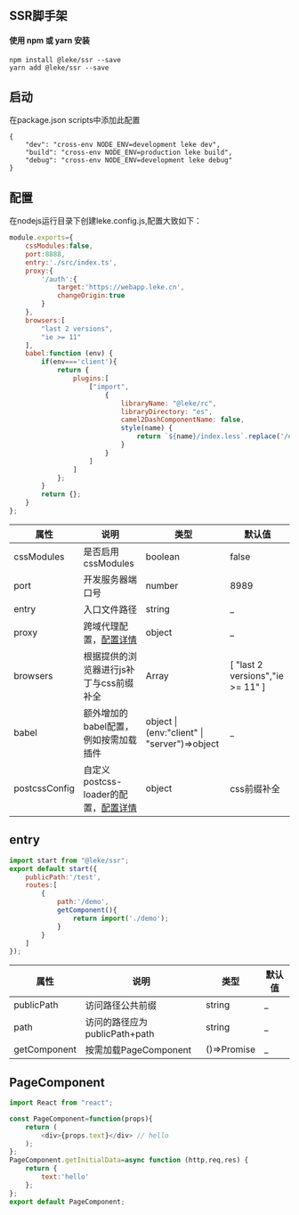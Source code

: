## SSR脚手架
#### 使用 npm 或 yarn 安装
```
npm install @leke/ssr --save
yarn add @leke/ssr --save
```
## 启动
在package.json scripts中添加此配置
```
{
    "dev": "cross-env NODE_ENV=development leke dev",
    "build": "cross-env NODE_ENV=production leke build",
    "debug": "cross-env NODE_ENV=development leke debug"
}
```
## 配置
在nodejs运行目录下创建leke.config.js,配置大致如下：
```js
module.exports={
    cssModules:false,
    port:8888,
    entry:'./src/index.ts',
    proxy:{
        '/auth':{
            target:'https://webapp.leke.cn',
            changeOrigin:true
        }
    },
    browsers:[
        "last 2 versions",
        "ie >= 11"
    ],
    babel:function (env) {
        if(env==='client'){
            return {
                plugins:[
                    ["import",
                        {
                            libraryName: "@leke/rc",
                            libraryDirectory: "es",
                            camel2DashComponentName: false,
                            style(name) {
                                return `${name}/index.less`.replace('/es/','/style/');
                            }
                        }
                    ]
                ]
            };
        }
        return {};
    }
};
```

| 属性 | 说明 | 类型 | 默认值 | 
| --- | --- | --- | --- | 
| cssModules | 是否启用cssModules | boolean | false |
| port | 开发服务器端口号 | number | 8989 |
| entry | 入口文件路径| string | _ |
| proxy | 跨域代理配置，[配置详情](https://www.npmjs.com/package/http-proxy-middleware)| object | _ |
| browsers | 根据提供的浏览器进行js补丁与css前缀补全| Array | \[ "last 2 versions","ie >= 11" \] |
| babel | 额外增加的babel配置，例如按需加载插件| object \| (env:"client" \| "server")=>object | _ |
|postcssConfig| 自定义postcss-loader的配置，[配置详情](https://www.npmjs.com/package/postcss-loader)|object|css前缀补全|

## entry
```js
import start from "@leke/ssr";
export default start({
    publicPath:'/test',
    routes:[
        {
            path:'/demo',
            getComponent(){
                return import('./demo');
            }
        }
    ]
});
```
| 属性 | 说明 | 类型 | 默认值 | 
| --- | --- | --- | --- | 
| publicPath | 访问路径公共前缀 | string | _ |
| path | 访问的路径应为publicPath+path | string | _ |
| getComponent | 按需加载PageComponent | ()=>Promise<SSRpage> | _ |

## PageComponent
```js
import React from "react";

const PageComponent=function(props){
    return (
        <div>{props.text}</div> // hello
    );
};
PageComponent.getInitialData=async function (http,req,res) {
    return {
        text:'hello'
    };
};
export default PageComponent;
```

